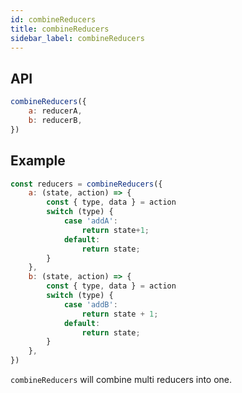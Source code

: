```yaml
---
id: combineReducers
title: combineReducers
sidebar_label: combineReducers
---
```

## API
``` javascript
combineReducers({
    a: reducerA,
    b: reducerB,
})
```
## Example
``` javascript
const reducers = combineReducers({
    a: (state, action) => {
        const { type, data } = action
        switch (type) {
            case 'addA':
                return state+1;
            default:
                return state;
        }
    },
    b: (state, action) => {
        const { type, data } = action
        switch (type) {
            case 'addB':
                return state + 1;
            default:
                return state;
        }
    },
})
```
`combineReducers` will combine multi reducers into one.